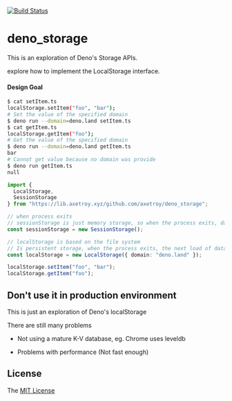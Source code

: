 [![Build Status](https://github.com/axetroy/deno_storage/workflows/test/badge.svg)](https://github.com/axetroy/deno_storage/actions)

# deno_storage

This is an exploration of Deno's Storage APIs.

explore how to implement the LocalStorage interface.

#### Design Goal

```bash
$ cat setItem.ts
localStorage.setItem("foo", "bar");
# Set the value of the specified domain
$ deno run --domain=deno.land setItem.ts
$ cat getItem.ts
localStorage.getItem("foo");
# Get the value of the specified domain
$ deno run --domain=deno.land getItem.ts
bar
# Cannot get value because no domain was provide
$ deno run getItem.ts
null
```

```typescript
import {
  LocalStorage,
  SessionStorage
} from "https://lib.axetroy.xyz/github.com/axetroy/deno_storage";

// when process exits
// sessionStorage is just memory storage, so when the process exits, data is also lost
const sessionStorage = new SessionStorage();

// localStorage is based on the file system
// Is persistent storage, when the process exits, the next load of data still exists
const localStorage = new LocalStorage({ domain: "deno.land" });

localStorage.setItem("foo", "bar");
localStorage.getItem("foo");
```

## Don't use it in production environment

This is just an exploration of Deno's localStorage

There are still many problems

- Not using a mature K-V database, eg. Chrome uses leveldb

- Problems with performance (Not fast enough)

## License

The [MIT License](LICENSE)
